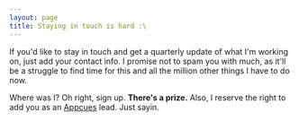 ```yaml
---
layout: page
title: Staying in touch is hard :\
---
```

If you'd like to stay in touch and get a quarterly update of what I'm working on, just add your contact info. I promise not to spam you with much, as it'll be a struggle to find time for this and all the million other things I have to do now.

Where was I? Oh right, sign up. **There's a prize.** Also, I reserve the right to add you as an [Appcues](http://www.appcues.com) lead. Just sayin.

<div style='max-width: 400px; margin: 0 auto'>
    <script charset="utf-8" src="//js.hubspot.com/forms/current.js">
    </script>
    <script>
      hbspt.forms.create({
        portalId: '305687',
        formId: 'ece93f1d-565d-4091-b1a8-44101fde21ed'
      });
    </script>
</div>
